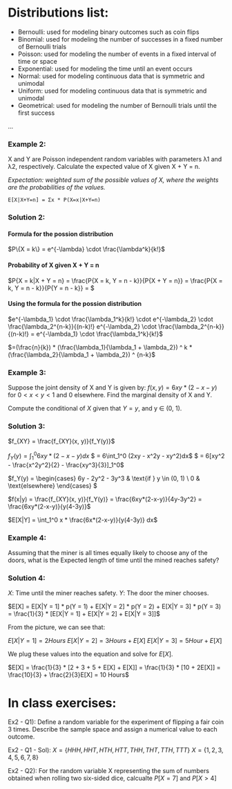 # Distributions list:
- Bernoulli: used for modeling binary outcomes such as coin flips
- Binomial: used for modeling the number of successes in a fixed number of Bernoulli trials
- Poisson: used for modeling the number of events in a fixed interval of time or space
- Exponential: used for modeling the time until an event occurs
- Normal: used for modeling continuous data that is symmetric and unimodal
- Uniform: used for modeling continuous data that is symmetric and unimodal
- Geometrical: used for modeling the number of Bernoulli trials until the first success

... 

### Example 2:
X and Y are Poisson independent random variables with parameters λ1 and λ2, respectively. Calculate the expected value of X given X + Y = n.

_Expectation: weighted sum of the possible values of X, where the weights are the probabilities of the values._

`E[X|X+Y=n] = Σx * P(X=x|X+Y=n)`

### Solution 2:

#### Formula for the possion distribution
$P\{X = k\} = e^{-\lambda} \cdot \frac{\lambda^k}{k!}$

#### Probability of X given X + Y = n
$P\{X = k|X + Y = n\} = \frac{P\{X = k, Y = n - k\}}{P\{X + Y = n\}} = \frac{P\{X = k, Y = n - k\}}{P\{Y = n - k\}} = $

#### Using the formula for the possion distribution
$e^{-\lambda_1} \cdot \frac{\lambda_1^k}{k!} \cdot e^{-\lambda_2} \cdot \frac{\lambda_2^{n-k}}{(n-k)!} e^{-\lambda_2} \cdot \frac{\lambda_2^{n-k}}{(n-k)!} = 
e^{-\lambda_1} \cdot \frac{\lambda_1^k}{k!}$

$=(\frac{n}{k}) * (\frac{\lambda_1}{\lambda_1 + \lambda_2}) ^ k * (\frac{\lambda_2}{\lambda_1 + \lambda_2}) ^ {n-k}$


### Example 3:
Suppose the joint density of X and Y is given by: $f(x, y) = 
6xy*(2-x-y)$ for $0 < x < y < 1$ and $0$ elsewhere. Find the marginal density of X and Y.

Compute the conditional of $X$ given that $Y = y$, and y $\in$ (0, 1).

### Solution 3:

$f_{XY} = \frac{f_{XY}(x, y)}{f_Y(y)}$

$f_Y(y) = \int_1^0 6xy * (2-x-y) dx$
$ = 6\int_1^0 (2xy - x^2y -  xy^2)dx$
$ = 6[xy^2 - \frac{x^2y^2}{2} - \frac{xy^3}{3}]_1^0$

$f_Y(y) = 
\begin{cases} 
6y - 2y^2 - 3y^3 & \text{if } y \in (0, 1) \\
0 & \text{elsewhere}
\end{cases}
$

$f(x|y) = \frac{f_{XY}(x, y)}{f_Y(y)} = \frac{6xy*(2-x-y)}{4y-3y^2} = \frac{6xy*(2-x-y)}{y(4-3y)}$

$E[X|Y] = \int_1^0 x * \frac{6x*(2-x-y)}{y(4-3y)} dx$


### Example 4:
Assuming that the miner is all times equally likely to choose any of the doors, what is the Expected length of time until the mined reaches safety?

### Solution 4:
$X$: Time until the miner reaches safety.
$Y$: The door the miner chooses.

$E[X] = E[X|Y = 1] * p(Y = 1) + E[X|Y = 2] * p(Y = 2) + E[X|Y = 3] * p(Y = 3) = \frac{1}{3} * [E[X|Y = 1] + E[X|Y = 2] + E[X|Y = 3]]$

From the picture, we can see that:

$E[X|Y = 1] = 2 Hours$
$E[X|Y = 2] = 3 Hours + E[X]$
$E[X|Y = 3] = 5 Hour + E[X]$

We plug these values into the equation and solve for $E[X]$.

$E[X] = \frac{1}{3} * [2 + 3 + 5 + E[X] + E[X]] = \frac{1}{3} * [10 + 2E[X]] = \frac{10}{3} + \frac{2}{3}E[X] = 10 Hours$

# In class exercises:

Ex2 - Q1): Define a random variable for the experiment of flipping a fair coin 3 times. Describe the sample space and assign a numerical value to each outcome.

Ex2 - Q1 - Sol): 
$X = \{HHH, HHT, HTH, HTT, THH, THT, TTH, TTT\}$
$X = \{1, 2, 3, 4, 5, 6, 7, 8\}$

Ex2 - Q2): For the random variable X representing the sum of numbers obtained when rolling two six-sided dice, calcualte $P[X = 7]$ and $P[X > 4]$

